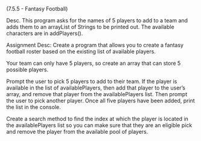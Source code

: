 (7.5.5 - Fantasy Football)

Desc.
This program asks for the names of 5 players to add to a team and adds them to an arrayList of Strings to be printed out.
The available characters are in addPlayers().

Assignment Desc:
Create a program that allows you to create a fantasy football roster based on the existing list of available players.

Your team can only have 5 players, so create an array that can store 5 possible players.

Prompt the user to pick 5 players to add to their team. If the player is available in the list of availablePlayers, then add that player to the user’s array, and remove that player from the availablePlayers list. Then prompt the user to pick another player. Once all five players have been added, print the list in the console.

Create a search method to find the index at which the player is located in the availablePlayers list so you can make sure that they are an eligible pick and remove the player from the available pool of players.
